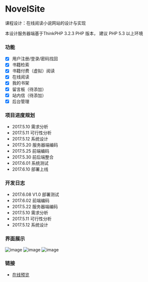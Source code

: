 # NovelSite
课程设计：在线阅读小说网站的设计与实现

本设计服务器端基于ThinkPHP 3.2.3
PHP 版本， 建议 PHP 5.3 以上环境

### 功能
 - [x] 用户注册/登录/密码找回
 - [x] 书籍检索
 - [x] 书籍付费（虚拟）阅读
 - [x] 在线阅读
 - [x] 我的书架
 - [x] 留言板（待添加）
 - [x] 站内信（待添加）
 - [x] 后台管理

### 项目进度规划
 - 2017.5.10 需求分析
 - 2017.5.11 可行性分析
 - 2017.5.12 系统设计
 - 2017.5.20 服务器端编码
 - 2017.5.25 前端编码
 - 2017.5.30 前后端整合
 - 2017.6.01 系统测试
 - 2017.6.10 部署上线

### 开发日志
 - 2017.6.08 V1.0 部署测试
 - 2017.6.02 前端编码
 - 2017.5.22 服务器端编码
 - 2017.5.10 需求分析
 - 2017.5.11 可行性分析
 - 2017.5.12 系统设计

### 界面展示
![image](https://github.com/WalkingFrog/NovelSite/raw/master/Other/screenshot-1.png)
![image](https://github.com/WalkingFrog/NovelSite/raw/master/Other/screenshot-2.png)
![image](https://github.com/WalkingFrog/NovelSite/raw/master/Other/screenshot-3.png)

### 链接
 - [在线预览](http://novel.t-otaku.com/)
